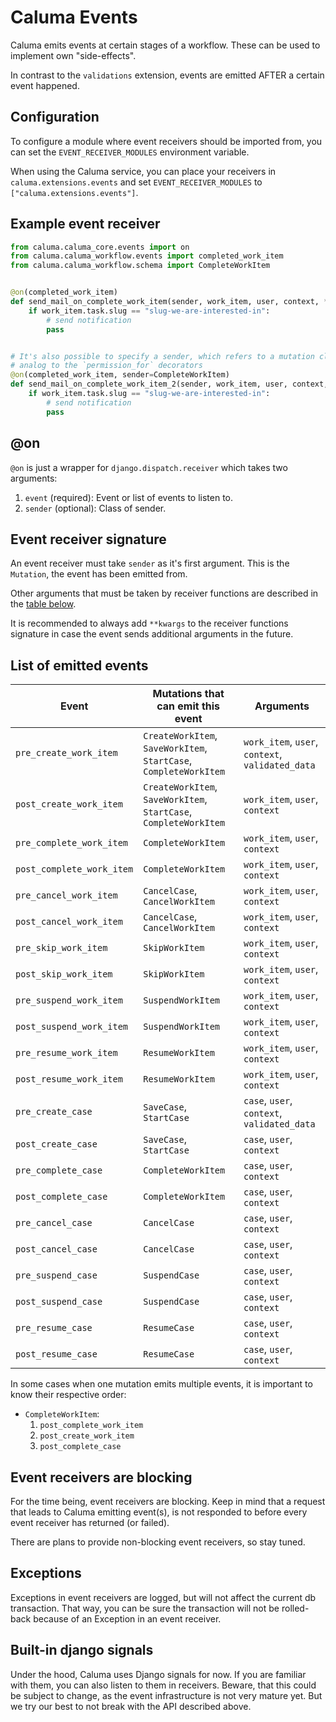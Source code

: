 # Caluma Events

Caluma emits events at certain stages of a workflow. These can be used to implement own "side-effects".

In contrast to the `validations` extension, events are emitted AFTER a certain event happened.

## Configuration

To configure a module where event receivers should be imported from, you can set the `EVENT_RECEIVER_MODULES` environment variable.

When using the Caluma service, you can place your receivers in `caluma.extensions.events` and set `EVENT_RECEIVER_MODULES` to
`["caluma.extensions.events"]`.

## Example event receiver

```python
from caluma.caluma_core.events import on
from caluma.caluma_workflow.events import completed_work_item
from caluma.caluma_workflow.schema import CompleteWorkItem


@on(completed_work_item)
def send_mail_on_complete_work_item(sender, work_item, user, context, **kwargs):
    if work_item.task.slug == "slug-we-are-interested-in":
        # send notification
        pass


# It's also possible to specify a sender, which refers to a mutation class,
# analog to the `permission_for` decorators
@on(completed_work_item, sender=CompleteWorkItem)
def send_mail_on_complete_work_item_2(sender, work_item, user, context, **kwargs):
    if work_item.task.slug == "slug-we-are-interested-in":
        # send notification
        pass
```

## @on

`@on` is just a wrapper for `django.dispatch.receiver` which takes two
arguments:

1. `event` (required): Event or list of events to listen to.
2. `sender` (optional): Class of sender.

## Event receiver signature

An event receiver must take `sender` as it's first argument. This is the `Mutation`, the event has been emitted from.

Other arguments that must be taken by receiver functions are described in the [table below](#list-of-emitted-events).

It is recommended to always add `**kwargs` to the receiver functions signature
in case the event sends additional arguments in the future.

## List of emitted events

| Event                     | Mutations that can emit this event                                | Arguments                                        |
| ------------------------- | ----------------------------------------------------------------- | ------------------------------------------------ |
| `pre_create_work_item`    | `CreateWorkItem`, `SaveWorkItem`, `StartCase`, `CompleteWorkItem` | `work_item`, `user`, `context`, `validated_data` |
| `post_create_work_item`   | `CreateWorkItem`, `SaveWorkItem`, `StartCase`, `CompleteWorkItem` | `work_item`, `user`, `context`                   |
| `pre_complete_work_item`  | `CompleteWorkItem`                                                | `work_item`, `user`, `context`                   |
| `post_complete_work_item` | `CompleteWorkItem`                                                | `work_item`, `user`, `context`                   |
| `pre_cancel_work_item`    | `CancelCase`, `CancelWorkItem`                                    | `work_item`, `user`, `context`                   |
| `post_cancel_work_item`   | `CancelCase`, `CancelWorkItem`                                    | `work_item`, `user`, `context`                   |
| `pre_skip_work_item`      | `SkipWorkItem`                                                    | `work_item`, `user`, `context`                   |
| `post_skip_work_item`     | `SkipWorkItem`                                                    | `work_item`, `user`, `context`                   |
| `pre_suspend_work_item`   | `SuspendWorkItem`                                                 | `work_item`, `user`, `context`                   |
| `post_suspend_work_item`  | `SuspendWorkItem`                                                 | `work_item`, `user`, `context`                   |
| `pre_resume_work_item`    | `ResumeWorkItem`                                                  | `work_item`, `user`, `context`                   |
| `post_resume_work_item`   | `ResumeWorkItem`                                                  | `work_item`, `user`, `context`                   |
| `pre_create_case`         | `SaveCase`, `StartCase`                                           | `case`, `user`, `context`, `validated_data`      |
| `post_create_case`        | `SaveCase`, `StartCase`                                           | `case`, `user`, `context`                        |
| `pre_complete_case`       | `CompleteWorkItem`                                                | `case`, `user`, `context`                        |
| `post_complete_case`      | `CompleteWorkItem`                                                | `case`, `user`, `context`                        |
| `pre_cancel_case`         | `CancelCase`                                                      | `case`, `user`, `context`                        |
| `post_cancel_case`        | `CancelCase`                                                      | `case`, `user`, `context`                        |
| `pre_suspend_case`        | `SuspendCase`                                                     | `case`, `user`, `context`                        |
| `post_suspend_case`       | `SuspendCase`                                                     | `case`, `user`, `context`                        |
| `pre_resume_case`         | `ResumeCase`                                                      | `case`, `user`, `context`                        |
| `post_resume_case`        | `ResumeCase`                                                      | `case`, `user`, `context`                        |

In some cases when one mutation emits multiple events, it is important to know their respective order:

- `CompleteWorkItem`:
  1. `post_complete_work_item`
  2. `post_create_work_item`
  3. `post_complete_case`

## Event receivers are blocking

For the time being, event receivers are blocking. Keep in mind that a request that leads to Caluma
emitting event(s), is not responded to before every event receiver has returned (or failed).

There are plans to provide non-blocking event receivers, so stay tuned.

## Exceptions

Exceptions in event receivers are logged, but will not affect the current db transaction.
That way, you can be sure the transaction will not be rolled-back because of an Exception in an event receiver.

## Built-in django signals

Under the hood, Caluma uses Django signals for now. If you are familiar with them, you can also listen
to them in receivers. Beware, that this could be subject to change, as the event infrastructure
is not very mature yet. But we try our best to not break with the API described above.
